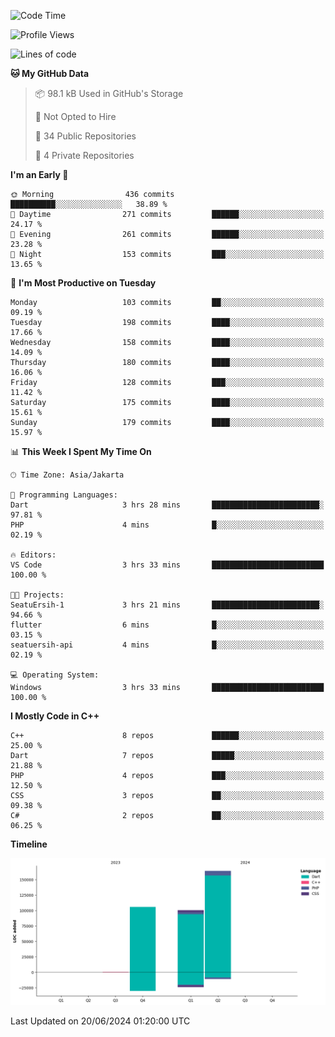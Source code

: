 <!--START_SECTION:waka-->
![Code Time](http://img.shields.io/badge/Code%20Time-119%20hrs%2050%20mins-blue)

![Profile Views](http://img.shields.io/badge/Profile%20Views-2-blue)

![Lines of code](https://img.shields.io/badge/From%20Hello%20World%20I%27ve%20Written-369.7%20thousand%20lines%20of%20code-blue)

**🐱 My GitHub Data** 

> 📦 98.1 kB Used in GitHub's Storage 
 > 
> 🚫 Not Opted to Hire
 > 
> 📜 34 Public Repositories 
 > 
> 🔑 4 Private Repositories 
 > 
**I'm an Early 🐤** 

```text
🌞 Morning                436 commits         ██████████░░░░░░░░░░░░░░░   38.89 % 
🌆 Daytime                271 commits         ██████░░░░░░░░░░░░░░░░░░░   24.17 % 
🌃 Evening                261 commits         ██████░░░░░░░░░░░░░░░░░░░   23.28 % 
🌙 Night                  153 commits         ███░░░░░░░░░░░░░░░░░░░░░░   13.65 % 
```
📅 **I'm Most Productive on Tuesday** 

```text
Monday                   103 commits         ██░░░░░░░░░░░░░░░░░░░░░░░   09.19 % 
Tuesday                  198 commits         ████░░░░░░░░░░░░░░░░░░░░░   17.66 % 
Wednesday                158 commits         ████░░░░░░░░░░░░░░░░░░░░░   14.09 % 
Thursday                 180 commits         ████░░░░░░░░░░░░░░░░░░░░░   16.06 % 
Friday                   128 commits         ███░░░░░░░░░░░░░░░░░░░░░░   11.42 % 
Saturday                 175 commits         ████░░░░░░░░░░░░░░░░░░░░░   15.61 % 
Sunday                   179 commits         ████░░░░░░░░░░░░░░░░░░░░░   15.97 % 
```


📊 **This Week I Spent My Time On** 

```text
🕑︎ Time Zone: Asia/Jakarta

💬 Programming Languages: 
Dart                     3 hrs 28 mins       ████████████████████████░   97.81 % 
PHP                      4 mins              █░░░░░░░░░░░░░░░░░░░░░░░░   02.19 % 

🔥 Editors: 
VS Code                  3 hrs 33 mins       █████████████████████████   100.00 % 

🐱‍💻 Projects: 
SeatuErsih-1             3 hrs 21 mins       ████████████████████████░   94.66 % 
flutter                  6 mins              █░░░░░░░░░░░░░░░░░░░░░░░░   03.15 % 
seatuersih-api           4 mins              █░░░░░░░░░░░░░░░░░░░░░░░░   02.19 % 

💻 Operating System: 
Windows                  3 hrs 33 mins       █████████████████████████   100.00 % 
```

**I Mostly Code in C++** 

```text
C++                      8 repos             ██████░░░░░░░░░░░░░░░░░░░   25.00 % 
Dart                     7 repos             █████░░░░░░░░░░░░░░░░░░░░   21.88 % 
PHP                      4 repos             ███░░░░░░░░░░░░░░░░░░░░░░   12.50 % 
CSS                      3 repos             ██░░░░░░░░░░░░░░░░░░░░░░░   09.38 % 
C#                       2 repos             ██░░░░░░░░░░░░░░░░░░░░░░░   06.25 % 
```



**Timeline**

![Lines of Code chart](https://raw.githubusercontent.com/PradiptaAhmad/PradiptaAhmad/main/assets/bar_graph.png)


 Last Updated on 20/06/2024 01:20:00 UTC
<!--END_SECTION:waka-->
